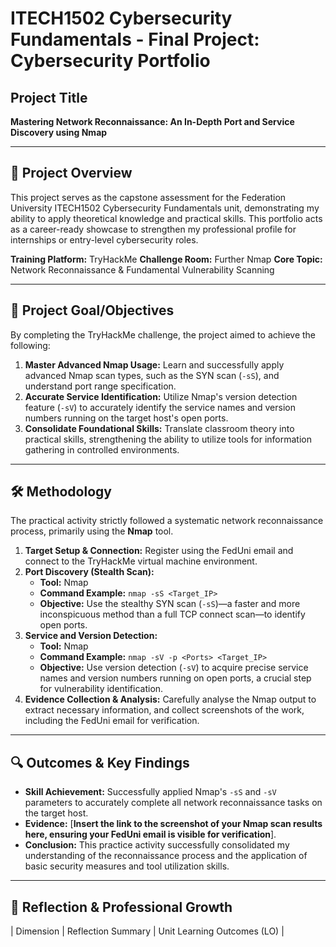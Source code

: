 # ITECH1502 Cybersecurity Fundamentals - Final Project: Cybersecurity Portfolio

## Project Title
**Mastering Network Reconnaissance: An In-Depth Port and Service Discovery using Nmap**

---

## 🚀 Project Overview

This project serves as the capstone assessment for the Federation University ITECH1502 Cybersecurity Fundamentals unit, demonstrating my ability to apply theoretical knowledge and practical skills. This portfolio acts as a career-ready showcase to strengthen my professional profile for internships or entry-level cybersecurity roles.

**Training Platform:** TryHackMe
**Challenge Room:** Further Nmap
**Core Topic:** Network Reconnaissance & Fundamental Vulnerability Scanning

---

## 🎯 Project Goal/Objectives

By completing the TryHackMe challenge, the project aimed to achieve the following:

1.  **Master Advanced Nmap Usage:** Learn and successfully apply advanced Nmap scan types, such as the SYN scan (`-sS`), and understand port range specification.
2.  **Accurate Service Identification:** Utilize Nmap's version detection feature (`-sV`) to accurately identify the service names and version numbers running on the target host's open ports.
3.  **Consolidate Foundational Skills:** Translate classroom theory into practical skills, strengthening the ability to utilize tools for information gathering in controlled environments.

---

## 🛠️ Methodology

The practical activity strictly followed a systematic network reconnaissance process, primarily using the **Nmap** tool.

1.  **Target Setup & Connection:** Register using the FedUni email and connect to the TryHackMe virtual machine environment.
2.  **Port Discovery (Stealth Scan):**
    * **Tool:** Nmap
    * **Command Example:** `nmap -sS <Target_IP>`
    * **Objective:** Use the stealthy SYN scan (`-sS`)—a faster and more inconspicuous method than a full TCP connect scan—to identify open ports.
3.  **Service and Version Detection:**
    * **Tool:** Nmap
    * **Command Example:** `nmap -sV -p <Ports> <Target_IP>`
    * **Objective:** Use version detection (`-sV`) to acquire precise service names and version numbers running on open ports, a crucial step for vulnerability identification.
4.  **Evidence Collection & Analysis:** Carefully analyse the Nmap output to extract necessary information, and collect screenshots of the work, including the FedUni email for verification.

---

## 🔍 Outcomes & Key Findings

* **Skill Achievement:** Successfully applied Nmap's `-sS` and `-sV` parameters to accurately complete all network reconnaissance tasks on the target host.
* **Evidence:** [**Insert the link to the screenshot of your Nmap scan results here, ensuring your FedUni email is visible for verification**].
* **Conclusion:** This practice activity successfully consolidated my understanding of the reconnaissance process and the application of basic security measures and tool utilization skills.

---

## 🧠 Reflection & Professional Growth

| Dimension | Reflection Summary | Unit Learning Outcomes (LO) |
